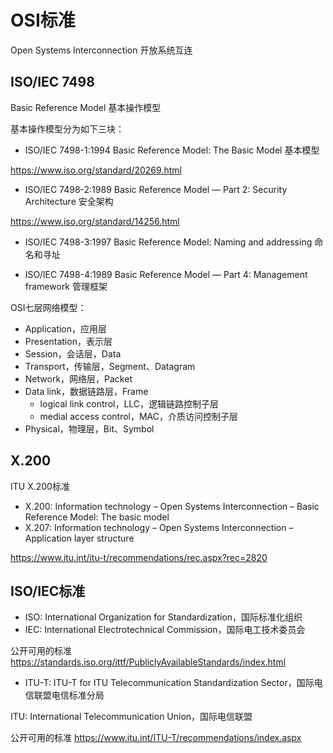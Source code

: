 # OSI标准

Open Systems Interconnection 开放系统互连


## ISO/IEC 7498

Basic Reference Model  基本操作模型

基本操作模型分为如下三块：
+ ISO/IEC 7498-1:1994 Basic Reference Model: The Basic Model 基本模型

https://www.iso.org/standard/20269.html

+ ISO/IEC 7498-2:1989 Basic Reference Model — Part 2: Security Architecture 安全架构

https://www.iso.org/standard/14256.html

+ ISO/IEC 7498-3:1997 Basic Reference Model: Naming and addressing 命名和寻址


+ ISO/IEC 7498-4:1989 Basic Reference Model — Part 4: Management framework 管理框架


OSI七层网络模型：
+ Application，应用层
+ Presentation，表示层
+ Session，会话层，Data
+ Transport，传输层，Segment、Datagram
+ Network，网络层，Packet
+ Data link，数据链路层，Frame
   + logical link control，LLC，逻辑链路控制子层
   + medial access control，MAC，介质访问控制子层
+ Physical，物理层，Bit、Symbol



## X.200

ITU X.200标准

+ X.200: Information technology – Open Systems Interconnection – Basic Reference Model: The basic model
+ X.207: Information technology – Open Systems Interconnection – Application layer structure

https://www.itu.int/itu-t/recommendations/rec.aspx?rec=2820

## ISO/IEC标准
- ISO: International Organization for Standardization，国际标准化组织
- IEC: International Electrotechnical Commission，国际电工技术委员会

公开可用的标准
https://standards.iso.org/ittf/PubliclyAvailableStandards/index.html


- ITU-T: ITU-T for ITU Telecommunication Standardization Sector，国际电信联盟电信标准分局

ITU: International Telecommunication Union，国际电信联盟

公开可用的标准
https://www.itu.int/ITU-T/recommendations/index.aspx

